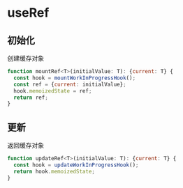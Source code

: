 # useRef

## 初始化

创建缓存对象

```javascript
function mountRef<T>(initialValue: T): {current: T} {
  const hook = mountWorkInProgressHook();
  const ref = {current: initialValue};
  hook.memoizedState = ref;
  return ref;
}
```

## 更新

返回缓存对象

```javascript
function updateRef<T>(initialValue: T): {current: T} {
  const hook = updateWorkInProgressHook();
  return hook.memoizedState;
}
```
